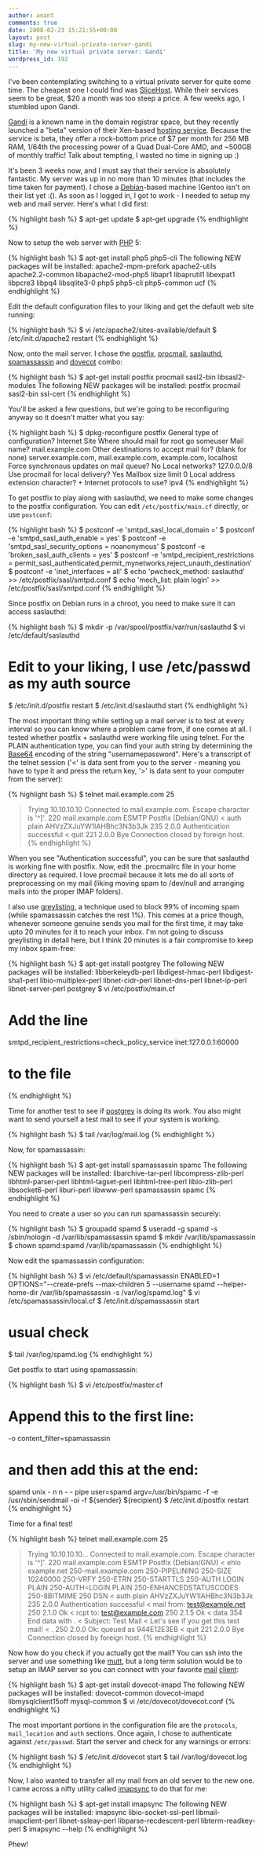 ```yaml
---
author: anant
comments: true
date: 2008-02-23 15:21:55+00:00
layout: post
slug: my-new-virtual-private-server-gandi
title: 'My new virtual private server: Gandi'
wordpress_id: 192
---
```


I've been contemplating switching to a virtual private server for quite some time. The cheapest one I could find was [SliceHost](http://www.slicehost.com/). While their services seem to be great, $20 a month was too steep a price. A few weeks ago, I stumbled upon Gandi.

[Gandi](http://www.gandi.net/) is a known name in the domain registrar space, but they recently launched a "beta" version of their Xen-based [hosting service](http://www.gandi.net/hosting/proposal/). Because the service is beta, they offer a rock-bottom price of $7 per month for 256 MB RAM, 1/64th the processing power of a Quad Dual-Core AMD, and ~500GB of monthly traffic! Talk about tempting, I wasted no time in signing up :)

It's been 3 weeks now, and I must say that their service is absolutely fantastic. My server was up in no more than 10 minutes (that includes the time taken for payment). I chose a [Debian](http://www.debian.org/)-based machine (Gentoo isn't on their list yet :(). As soon as I logged in, I got to work - I needed to setup my web and mail server. Here's what I did first:

{% highlight bash %}
$ apt-get update
$ apt-get upgrade
{% endhighlight %}

Now to setup the web server with [PHP](http://www.php.net/) 5:

{% highlight bash %}
$ apt-get install php5 php5-cli
The following NEW packages will be installed:
apache2-mpm-prefork apache2-utils apache2.2-common libapache2-mod-php5
libapr1 libaprutil1 libexpat1 libpcre3 libpq4 libsqlite3-0 php5 php5-cli php5-common ucf
{% endhighlight %}

Edit the default configuration files to your liking and get the default web site running:

{% highlight bash %}
$ vi /etc/apache2/sites-available/default
$ /etc/init.d/apache2 restart
{% endhighlight %}

Now, onto the mail server. I chose the [postfix](http://www.postfix.org/), [procmail](http://www.procmail.org/), [saslauthd](http://asg.web.cmu.edu/sasl/), [spamassassin](http://spamassassin.apache.org/) and [dovecot](http://www.dovecot.org/) combo:

{% highlight bash %}
$ apt-get install postfix procmail sasl2-bin libsasl2-modules
The following NEW packages will be installed:
postfix procmail sasl2-bin ssl-cert
{% endhighlight %}

You'll be asked a few questions, but we're going to be reconfiguring anyway so it doesn't matter what you say:

{% highlight bash %}
$ dpkg-reconfigure postfix
General type of configuration?
Internet Site
Where should mail for root go
someuser
Mail name?
mail.example.com
Other destinations to accept mail for? (blank for none)
server.example.com, mail.example.com, example.com, localhost
Force synchronous updates on mail queue?
No
Local networks?
127.0.0.0/8
Use procmail for local delivery?
Yes
Mailbox size limit
0
Local address extension character?
+
Internet protocols to use?
ipv4
{% endhighlight %}

To get postfix to play along with saslauthd, we need to make some changes to the postfix configuration. You can edit `/etc/postfix/main.cf` directly, or use `postconf`:

{% highlight bash %}
$ postconf -e 'smtpd_sasl_local_domain ='
$ postconf -e 'smtpd_sasl_auth_enable = yes'
$ postconf -e 'smtpd_sasl_security_options = noanonymous'
$ postconf -e 'broken_sasl_auth_clients = yes'
$ postconf -e 'smtpd_recipient_restrictions = permit_sasl_authenticated,permit_mynetworks,reject_unauth_destination'
$ postconf -e 'inet_interfaces = all'
$ echo 'pwcheck_method: saslauthd' >> /etc/postfix/sasl/smtpd.conf
$ echo 'mech_list: plain login' >> /etc/postfix/sasl/smtpd.conf
{% endhighlight %}

Since postfix on Debian runs in a chroot, you need to make sure it can access saslauthd:

{% highlight bash %}
$ mkdir -p /var/spool/postfix/var/run/saslauthd
$ vi /etc/default/saslauthd
# Edit to your liking, I use /etc/passwd as my auth source
$ /etc/init.d/postfix restart
$ /etc/init.d/saslauthd start
{% endhighlight %}

The most important thing while setting up a mail server is to test at every interval so you can know where a problem came from, if one comes at all. I tested whether postfix + saslauthd were working file using telnet. For the PLAIN authentication type, you can find your auth string by determining the [Base64](http://en.wikipedia.org/wiki/Base64) encoding of the string "usernamepassword". Here's a transcript of the telnet session ('<' is data sent from you to the server - meaning you have to type it and press the return key, '>' is data sent to your computer from the server):

{% highlight bash %}
$ telnet mail.example.com 25
> Trying 10.10.10.10
> Connected to mail.example.com.
> Escape character is '^]'.
> 220 mail.example.com ESMTP Postfix (Debian/GNU)
< auth plain AHVzZXJuYW1lAHBhc3N3b3Jk
> 235 2.0.0 Authentication successful
< quit
> 221 2.0.0 Bye
> Connection closed by foreign host.
{% endhighlight %}

When you see "Authentication successful", you can be sure that saslauthd is working fine with postfix. Now, edit the .procmailrc file in your home directory as required. I love procmail because it lets me do all sorts of preprocessing on my mail (liking moving spam to /dev/null and arranging mails into the proper IMAP folders).

I also use [greylisting](http://en.wikipedia.org/wiki/Greylisting), a technique used to block 99% of incoming spam (while spamassassin catches the rest 1%). This comes at a price though, whenever someone genuine sends you mail for the first time, it may take upto 20 minutes for it to reach your inbox. I'm not going to discuss greylisting in detail here, but I think 20 minutes is a fair compromise to keep my inbox spam-free:

{% highlight bash %}
$ apt-get install postgrey
The following NEW packages will be installed:
libberkeleydb-perl libdigest-hmac-perl libdigest-sha1-perl libio-multiplex-perl
libnet-cidr-perl libnet-dns-perl libnet-ip-perl libnet-server-perl postgrey
$ vi /etc/postfix/main.cf
# Add the line
smtpd_recipient_restrictions=check_policy_service inet:127.0.0.1:60000
# to the file
{% endhighlight %}

Time for another test to see if [postgrey](http://postgrey.schweikert.ch/) is doing its work. You also might want to send yourself a test mail to see if your system is working.

{% highlight bash %}
$ tail /var/log/mail.log
{% endhighlight %}

Now, for spamassassin:

{% highlight bash %}
$ apt-get install spamassassin spamc
The following NEW packages will be installed:
libarchive-tar-perl libcompress-zlib-perl libhtml-parser-perl libhtml-tagset-perl
libhtml-tree-perl libio-zlib-perl libsocket6-perl liburi-perl libwww-perl spamassassin spamc
{% endhighlight %}

You need to create a user so you can run spamassassin securely:

{% highlight bash %}
$ groupadd spamd
$ useradd -g spamd -s /sbin/nologin -d /var/lib/spamassassin spamd
$ mkdir /var/lib/spamassassin
$ chown spamd:spamd /var/lib/spamassassin
{% endhighlight %}

Now edit the spamassassin configuration:

{% highlight bash %}
$ vi /etc/default/spamassassin
ENABLED=1
OPTIONS="--create-prefs --max-children 5 --username spamd --helper-home-dir /var/lib/spamassassin -s /var/log/spamd.log"
$ vi /etc/spamassassin/local.cf
$ /etc/init.d/spamassassin start
# usual check
$ tail /var/log/spamd.log
{% endhighlight %}

Get postfix to start using spamassassin:

{% highlight bash %}
$ vi /etc/postfix/master.cf
# Append this to the first line:
-o content_filter=spamassassin
# and then add this at the end:
spamd   unix -     n       n       -       -       pipe
user=spamd argv=/usr/bin/spamc -f -e /usr/sbin/sendmail -oi -f
${sender} ${recipient}
$ /etc/init.d/postfix restart
{% endhighlight %}

Time for a final test!

{% highlight bash %}
telnet mail.example.com 25
> Trying 10.10.10.10...
> Connected to mail.example.com.
> Escape character is '^]'.
> 220 mail.example.com ESMTP Postfix (Debian/GNU)
< ehlo example.net
> 250-mail.example.com
> 250-PIPELINING
> 250-SIZE 10240000
> 250-VRFY
> 250-ETRN
> 250-STARTTLS
> 250-AUTH LOGIN PLAIN
> 250-AUTH=LOGIN PLAIN
> 250-ENHANCEDSTATUSCODES
> 250-8BITMIME
> 250 DSN
< auth plain AHVzZXJuYW1lAHBhc3N3b3Jk
> 235 2.0.0 Authentication successful
< mail from: test@example.net
> 250 2.1.0 Ok
< rcpt to: test@example.com
> 250 2.1.5 Ok
< data
> 354 End data with .
< Subject: Test Mail
< Let's see if you get this test mail!
< .
> 250 2.0.0 Ok: queued as 944E12E3EB
< quit
> 221 2.0.0 Bye
> Connection closed by foreign host.
{% endhighlight %}

Now how do you check if you actually got the mail? You can ssh into the server and use something like [mutt](http://www.mutt.org/), but a long term solution would be to setup an IMAP server so you can connect with your favorite [mail](http://www.mozilla.com/en-US/thunderbird/) [client](http://code.google.com/p/acme-sac/):

{% highlight bash %}
$ apt-get install dovecot-imapd
The following NEW packages will be installed:
dovecot-common dovecot-imapd libmysqlclient15off mysql-common
$ vi /etc/dovecot/dovecot.conf
{% endhighlight %}

The most important portions in the configuration file are the `protocols`, `mail_location` and `auth` sections. Once again, I chose to authenticate against `/etc/passwd`. Start the server and check for any warnings or errors:

{% highlight bash %}
$ /etc/init.d/dovecot start
$ tail /var/log/dovecot.log
{% endhighlight %}

Now, I also wanted to transfer all my mail from an old server to the new one. I came across a nifty utility called [imapsync](http://www.linux-france.org/prj/imapsync/) to do that for me:

{% highlight bash %}
$ apt-get install imapsync
The following NEW packages will be installed:
imapsync libio-socket-ssl-perl libmail-imapclient-perl libnet-ssleay-perl
libparse-recdescent-perl libterm-readkey-perl
$ imapsync --help
{% endhighlight %}

Phew!

